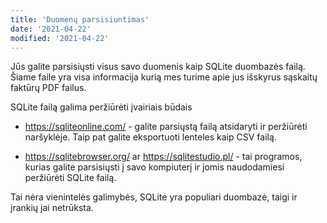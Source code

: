 ```yaml
---
title: 'Duomenų parsisiuntimas'
date: '2021-04-22'
modified: '2021-04-22'
---
```


Jūs galite parsisiųsti visus savo duomenis kaip SQLite duombazės
failą. Šiame faile yra visa informacija kurią mes turime apie jus
išskyrus sąskaitų faktūrų PDF failus.

SQLite failą galima peržiūrėti įvairiais būdais

* <https://sqliteonline.com/> - galite parsiųstą failą atsidaryti
  ir peržiūrėti naršyklėje. Taip pat galite eksportuoti lenteles
  kaip CSV failą.

* <https://sqlitebrowser.org/> ar <https://sqlitestudio.pl/> - tai
  programos, kurias galite parsisiųsti į savo kompiuterį ir jomis
  naudodamiesi peržiūrėti SQLite failą.

Tai nėra vienintelės galimybės, SQLite yra populiari duombazė,
taigi ir įrankių jai netrūksta.
